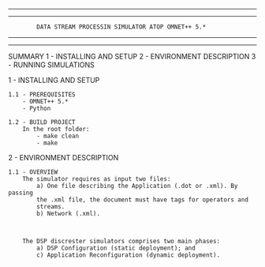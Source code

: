 ********************************************************************************
********************************************************************************
            DATA STREAM PROCESSIN SIMULATOR ATOP OMNET++ 5.*
********************************************************************************
********************************************************************************
SUMMARY
    1 - INSTALLING AND SETUP
    2 - ENVIRONMENT DESCRIPTION
    3 - RUNNING SIMULATIONS
   
   
   
1 - INSTALLING AND SETUP

    1.1 - PREREQUISITES
        - OMNET++ 5.*
        - Python
        
    1.2 - BUILD PROJECT
        In the root folder:
            - make clean
            - make

2 - ENVIRONMENT DESCRIPTION

    1.1 - OVERVIEW
        The simulator requires as input two files:
            a) One file describing the Application (.dot or .xml). By passing 
            the .xml file, the document must have tags for operators and 
            streams.
            b) Network (.xml).
        
        
        
        The DSP discrester simulators comprises two main phases:
            a) DSP Configuration (static deployment); and
            c) Application Reconfiguration (dynamic deployment).      
